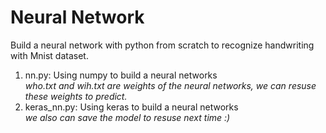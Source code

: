 # Neural Network
Build a neural network with python from scratch to recognize handwriting with Mnist dataset.

1. nn.py: Using numpy to build a neural networks
   <br>  _who.txt and wih.txt are weights of the neural networks, we can resuse these weights to predict._
2. keras_nn.py: Using keras to build a neural networks
   <br> _we also can save the model to resuse next time :)_
